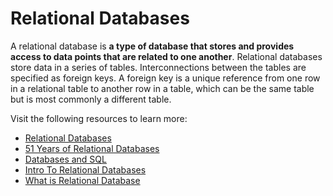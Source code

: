 # Relational Databases

A relational database is **a type of database that stores and provides access to data points that are related to one another**. Relational databases store data in a series of tables. Interconnections between the tables are specified as foreign keys. A foreign key is a unique reference from one row in a relational table to another row in a table, which can be the same table but is most commonly a different table.

Visit the following resources to learn more:

- [Relational Databases](https://www.ibm.com/cloud/learn/relational-databases)
- [51 Years of Relational Databases](https://learnsql.com/blog/codd-article-databases/)
- [Databases and SQL](https://www.edx.org/course/databases-5-sql)
- [Intro To Relational Databases](https://www.udacity.com/course/intro-to-relational-databases--ud197)
- [What is Relational Database](https://youtu.be/OqjJjpjDRLc)
